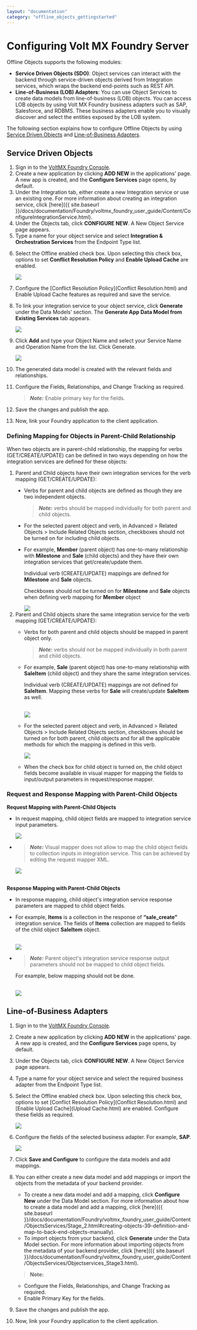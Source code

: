 ```yaml
---
layout: "documentation"
category: "offline_objects_gettingstarted"
---
```


Configuring Volt MX Foundry Server
=================================

Offline Objects supports the following modules:

*   **Service Driven Objects (SDO)**: Object services can interact with the backend through service-driven objects derived from Integration services, which wraps the backend end-points such as REST API.
*   **Line-of-Business (LOB) Adapters**: You can use Object Services to create data models from line-of-business (LOB) objects. You can access LOB objects by using Volt MX Foundry business adapters such as SAP, Salesforce, and RDBMS. These business adapters enable you to visually discover and select the entities exposed by the LOB system.

The following section explains how to configure Offline Objects by using [Service Driven Objects](#service-driven-objects) and [Line-of-Business Adapters](#line-of-business-adapters).

Service Driven Objects
----------------------

1.  Sign in to the [VoltMX Foundry Console](https://manage.hclvoltmx.com/console/).
2.  Create a new application by clicking **ADD NEW** in the applications' page. A new app is created, and the **Configure Services** page opens, by default.
3.  Under the Integration tab, either create a new Integration service or use an existing one. For more information about creating an integration service, click [here]({{ site.baseurl }}/docs/documentation/Foundry/voltmx_foundry_user_guide/Content/ConfigureIntegrationService.html).
4.  Under the Objects tab, click **CONFIGURE NEW**. A New Object Service page appears.
5.  Type a name for your object service and select **Integration & Orchestration Services** from the Endpoint Type list.
<!---
6.  Select the Offline enabled check box. Upon selecting this check box, options to set [Conflict Resolution Policy](Conflict Resolution.html) and [Enable Upload Cache](Upload Cache.html) are enabled.
-->
6.  Select the Offline enabled check box. Upon selecting this check box, options to set **Conflict Resolution Policy** and **Enable Upload Cache** are enabled.
    
    ![](Resources/Images/SDO_661x410.png)
    
7.  Configure the [Conflict Resolution Policy](Conflict Resolution.html) and Enable Upload Cache features as required and save the service.
8.  To link your integration service to your object service, click **Generate** under the Data Models’ section. The **Generate App Data Model from Existing Services** tab appears.
    
    ![](Resources/Images/DataModel_640x220.png)
    
9.  Click **Add** and type your Object Name and select your Service Name and Operation Name from the list. Click Generate.
    
    ![](Resources/Images/Data_Model_639x211.png)
    
10.  The generated data model is created with the relevant fields and relationships.
11.  Configure the Fields, Relationships, and Change Tracking as required.
    
       > **_Note:_** Enable primary key for the fields.
    
12.  Save the changes and publish the app.
13.  Now, link your Foundry application to the client application.  

<h3>Defining Mapping for Objects in Parent-Child Relationship</h3>
<p>When two objects are in parent-child relationship, the mapping for verbs (GET/CREATE/UPDATE) can be defined in two ways depending on how the integration services are defined for these objects:</p>
<ol>
<li>Parent and Child objects have their own integration services for the verb mapping (GET/CREATE/UPDATE):</li>
<ul type="disc">
<li>
<p>Verbs for parent and child objects are defined as though they are two independent objects.</p>
<blockquote><em><b>Note:</b></em> verbs should be mapped individually for both parent and child objects.</blockquote>
</li>
<li>For the selected parent object and verb, in Advanced &gt; Related Objects &gt; Include Related Objects section, checkboxes should not be turned on for including child objects.</li>
<li>
<p>For example, <b>Member</b> (parent object) has one-to-many relationship with <b>Milestone</b> and <b>Sale</b> (child objects) and they have their own integration services that get/create/update them.</p>
<p>Individual verb (CREATE/UPDATE) mappings are defined for <b>Milestone</b> and <b>Sale</b> objects.</p>
<p>Checkboxes should not be turned on for <b>Milestone</b> and <b>Sale</b> objects when defining verb mapping for <b>Member</b> object</p>
<img src="Resources/Images/Own_IntegrationServices1.png">
</li>
</ul>
<li>Parent and Child objects share the same integration service for the verb mapping (GET/CREATE/UPDATE):</li>
<ul>
<li>
<p>Verbs for both parent and child objects should be mapped in parent object only.</p>
<blockquote>
<em><b>Note:</b></em> verbs should not be mapped individually in both parent and child objects.
</blockquote>
</li>
<li>
<p>For example, <b>Sale</b> (parent object) has one-to-many relationship with <b>SaleItem</b> (child object) and they share the same integration services.</p>
<p>Individual verb (CREATE/UPDATE) mappings are not defined for <b>SaleItem</b>. Mapping these verbs for <b>Sale</b> will create/update <b>SaleItem</b> as well.</p>
<br>
<img src="Resources/Images/Shared_IntegrationServices1.png">
</li>
<li>
<p>For the selected parent object and verb, in Advanced &gt; Related Objects &gt; Include Related Objects section, checkboxes should be turned on for both parent, child objects and for all the applicable methods for which the mapping is defined in this verb.</p>
<p><img src="Resources/Images/Shared_IntegrationServices2.png"></p>
</li>
<li>When the check box for child object is turned on, the child object fields become available in visual mapper for mapping the fields to input/output parameters in request/response mapper.</li>
</ul>
</ol>
<h3>Request and Response Mapping with Parent-Child Objects</h3>
<b>Request Mapping with Parent-Child Objects</b>
<ul>
<li><p>In request mapping, child object fields are mapped to integration service input parameters.</p>
<img src="Resources/Images/RequestMapping1.png">
</li>
<li><blockquote><em><b>Note: </b></em>Visual mapper does not allow to map the child object fields to collection inputs in integration service. This can be achieved by editing the request mapper XML.
</blockquote>
<img src="Resources/Images/RequestMapping2.png">
</li>
</ul>
<br>
<b>Response Mapping with Parent-Child Objects</b>
<ul>
<li>In response mapping, child object's integration service response parameters are mapped to child object fields.</li>
<li>
<p>For example, <b>Items</b> is a collection in the response of <b>“sale_create”</b> integration service. The fields of <b>Items</b> collection are mapped to fields of the child object <b>SaleItem</b> object.</p><br/>
<img src="Resources/Images/ResponseMapping1.png">
</li>
<li><blockquote>
<em><b>Note:</b></em> Parent object's integration service response output parameters should not be mapped to child object fields.
</blockquote></li>
<p>For example, below mapping should not be done.</p><br/>
<img src="Resources/Images/ResponseMapping2.png">
</ul>


Line-of-Business Adapters
-------------------------

1.  Sign in to the [VoltMX Foundry Console](https://manage.hclvoltmx.com/console/).
2.  Create a new application by clicking **ADD NEW** in the applications' page. A new app is created, and the **Configure Services** page opens, by default.
3.  Under the Objects tab, click **CONFIGURE NEW**. A New Object Service page appears.
4.  Type a name for your object service and select the required business adapter from the Endpoint Type list.
5.  Select the Offline enabled check box. Upon selecting this check box, options to set [Conflict Resolution Policy](Conflict Resolution.html) and [Enable Upload Cache](Upload Cache.html) are enabled. Configure these fields as required.
    
    ![](Resources/Images/Object_Services_645x369.png)
    
6.  Configure the fields of the selected business adapter. For example, **SAP**.
    
    ![](Resources/Images/BusinessAdapter_503x848.png)
    
7.  Click **Save and Configure** to configure the data models and add mappings.
8.  You can either create a new data model and add mappings or import the objects from the metadata of your backend provider.
    
    *   To create a new data model and add a mapping, click **Configure New** under the Data Model section. For more information about how to create a data model and add a mapping, click [here]({{ site.baseurl }}/docs/documentation/Foundry/voltmx_foundry_user_guide/Content/ObjectsServices/Stage_2.html#creating-objects-39-definition-and-map-to-back-end-objects-manually).
    *   To import objects from your backend, click **Generate** under the Data Model section. For more information about importing objects from the metadata of your backend provider, click [here]({{ site.baseurl }}/docs/documentation/Foundry/voltmx_foundry_user_guide/Content/ObjectsServices/Objectservices_Stage3.html).
    
    > **Note:**  
    *   Configure the Fields, Relationships, and Change Tracking as required.  
    *   Enable Primary Key for the fields.  
        
9.  Save the changes and publish the app.
10.  Now, link your Foundry application to the client application.
